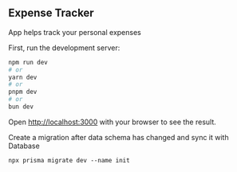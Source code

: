 ## Expense Tracker

App helps track your personal expenses

First, run the development server:

```bash
npm run dev
# or
yarn dev
# or
pnpm dev
# or
bun dev
```

Open [http://localhost:3000](http://localhost:3000) with your browser to see the result.

Create a migration after data schema has changed and sync it with Database

```
npx prisma migrate dev --name init
```
